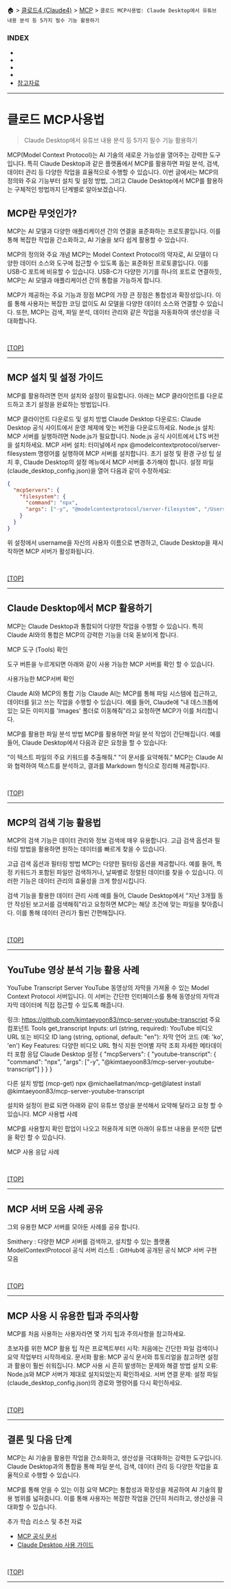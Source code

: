 🏠 > [클로드4 (Claude4)](../../) > [MCP](../) > `클로드 MCP사용법: Claude Desktop에서 유튜브 내용 분석 등 5가지 필수 기능 활용하기`

### INDEX

- []()
- []()
- []()
- []()
- [참고자료](#참고자료) 

---
# 클로드 MCP사용법
> Claude Desktop에서 유튜브 내용 분석 등 5가지 필수 기능 활용하기

MCP(Model Context Protocol)는 AI 기술의 새로운 가능성을 열어주는 강력한 도구입니다. 특히 Claude Desktop과 같은 플랫폼에서 MCP를 활용하면 파일 분석, 검색, 데이터 관리 등 다양한 작업을 효율적으로 수행할 수 있습니다. 이번 글에서는 MCP의 정의와 주요 기능부터 설치 및 설정 방법, 그리고 Claude Desktop에서 MCP를 활용하는 구체적인 방법까지 단계별로 알아보겠습니다.

## MCP란 무엇인가?
MCP는 AI 모델과 다양한 애플리케이션 간의 연결을 표준화하는 프로토콜입니다. 이를 통해 복잡한 작업을 간소화하고, AI 기술을 보다 쉽게 활용할 수 있습니다.

MCP의 정의와 주요 개념
MCP는 Model Context Protocol의 약자로, AI 모델이 다양한 데이터 소스와 도구에 접근할 수 있도록 돕는 표준화된 프로토콜입니다. 이를 USB-C 포트에 비유할 수 있습니다. USB-C가 다양한 기기를 하나의 포트로 연결하듯, MCP는 AI 모델과 애플리케이션 간의 통합을 가능하게 합니다.

MCP가 제공하는 주요 기능과 장점
MCP의 가장 큰 장점은 통합성과 확장성입니다. 이를 통해 사용자는 복잡한 코딩 없이도 AI 모델을 다양한 데이터 소스와 연결할 수 있습니다. 또한, MCP는 검색, 파일 분석, 데이터 관리와 같은 작업을 자동화하여 생산성을 극대화합니다.

<br/>

[[TOP]](#index)

---
## MCP 설치 및 설정 가이드
MCP를 활용하려면 먼저 설치와 설정이 필요합니다. 아래는 MCP 클라이언트를 다운로드하고 초기 설정을 완료하는 방법입니다.

MCP 클라이언트 다운로드 및 설치 방법
Claude Desktop 다운로드: Claude Desktop 공식 사이트에서 운영 체제에 맞는 버전을 다운로드하세요.
Node.js 설치: MCP 서버를 실행하려면 Node.js가 필요합니다. Node.js 공식 사이트에서 LTS 버전을 설치하세요.
MCP 서버 설치: 터미널에서 npx @modelcontextprotocol/server-filesystem 명령어를 실행하여 MCP 서버를 설치합니다.
초기 설정 및 환경 구성 팁
설치 후, Claude Desktop의 설정 메뉴에서 MCP 서버를 추가해야 합니다. 설정 파일(claude_desktop_config.json)을 열어 다음과 같이 수정하세요:
```json
{
  "mcpServers": {
    "filesystem": {
      "command": "npx",
      "args": ["-y", "@modelcontextprotocol/server-filesystem", "/Users/username/Desktop", "/Users/username/Downloads"]
    }
  }
}
```

위 설정에서 username을 자신의 사용자 이름으로 변경하고, Claude Desktop을 재시작하면 MCP 서버가 활성화됩니다.

<br/>

[[TOP]](#index)

---
## Claude Desktop에서 MCP 활용하기
MCP는 Claude Desktop과 통합되어 다양한 작업을 수행할 수 있습니다. 특히 Claude AI와의 통합은 MCP의 강력한 기능을 더욱 돋보이게 합니다.

MCP 도구 (Tools) 확인

도구 버튼을 누르게되면 아래와 같이 사용 가능한 MCP 서버를 확인 할 수 있습니다.

사용가능한 MCP서버 확인

Claude AI와 MCP의 통합 기능
Claude AI는 MCP를 통해 파일 시스템에 접근하고, 데이터를 읽고 쓰는 작업을 수행할 수 있습니다. 예를 들어, Claude에 "내 데스크톱에 있는 모든 이미지를 'Images' 폴더로 이동해줘"라고 요청하면 MCP가 이를 처리합니다.

MCP를 활용한 파일 분석 방법
MCP를 활용하면 파일 분석 작업이 간단해집니다. 예를 들어, Claude Desktop에서 다음과 같은 요청을 할 수 있습니다:

"이 텍스트 파일의 주요 키워드를 추출해줘."
"이 문서를 요약해줘."
MCP는 Claude AI와 협력하여 텍스트를 분석하고, 결과를 Markdown 형식으로 정리해 제공합니다.

<br/>

[[TOP]](#index)

---
## MCP의 검색 기능 활용법
MCP의 검색 기능은 데이터 관리와 정보 검색에 매우 유용합니다. 고급 검색 옵션과 필터링 방법을 활용하면 원하는 데이터를 빠르게 찾을 수 있습니다.

고급 검색 옵션과 필터링 방법
MCP는 다양한 필터링 옵션을 제공합니다. 예를 들어, 특정 키워드가 포함된 파일만 검색하거나, 날짜별로 정렬된 데이터를 찾을 수 있습니다. 이러한 기능은 데이터 관리의 효율성을 크게 향상시킵니다.

검색 기능을 활용한 데이터 관리 사례
예를 들어, Claude Desktop에서 "지난 3개월 동안 작성된 보고서를 검색해줘"라고 요청하면 MCP는 해당 조건에 맞는 파일을 찾아줍니다. 이를 통해 데이터 관리가 훨씬 간편해집니다.

<br/>

[[TOP]](#index)

---
## YouTube 영상 분석 기능 활용 사례
YouTube Transcript Server
YouTube 동영상의 자막을 가져올 수 있는 Model Context Protocol 서버입니다. 이 서버는 간단한 인터페이스를 통해 동영상의 자막과 자막 데이터에 직접 접근할 수 있도록 해줍니다.

링크: https://github.com/kimtaeyoon83/mcp-server-youtube-transcript
주요 컴포넌트
Tools
get_transcript
Inputs:
url (string, required): YouTube 비디오 URL 또는 비디오 ID
lang (string, optional, default: "en"): 자막 언어 코드 (예: 'ko', 'en')
Key Features:
다양한 비디오 URL 형식 지원
언어별 자막 조회
자세한 메타데이터 포함 응답
Claude Desktop 설정
{
  "mcpServers": {
    "youtube-transcript": {
      "command": "npx",
      "args": ["-y", "@kimtaeyoon83/mcp-server-youtube-transcript"]
    }
  }
}


다른 설치 방법 (mcp-get)
npx @michaellatman/mcp-get@latest install @kimtaeyoon83/mcp-server-youtube-transcript


설치와 설정이 완료 되면 아래와 같이 유튜브 영상을 분석해서 요약해 달라고 요청 할 수 있습니다. MCP 사용법 사례

MCP를 사용할지 확인 팝업이 나오고 허용하게 되면 아래이 유튜브 내용을 분석한 답변을 확인 할 수 있습니다.

MCP 사용 응답 사례

<br/>

[[TOP]](#index)

---
## MCP 서버 모음 사례 공유
그외 유용한 MCP 서버를 모아둔 사례를 공유 합니다.

Smithery : 다양한 MCP 서버를 검색하고, 설치할 수 있는 플랫폼
ModelContextProtocol 공식 서버 리스트 : GitHub에 공개된 공식 MCP 서버 구현 모음


<br/>

[[TOP]](#index)

---
## MCP 사용 시 유용한 팁과 주의사항
MCP를 처음 사용하는 사용자라면 몇 가지 팁과 주의사항을 참고하세요.

초보자를 위한 MCP 활용 팁
작은 프로젝트부터 시작: 처음에는 간단한 파일 검색이나 요약 작업부터 시작하세요.
문서화 활용: MCP 공식 문서와 튜토리얼을 참고하면 설정과 활용이 훨씬 쉬워집니다.
MCP 사용 시 흔히 발생하는 문제와 해결 방법
설치 오류: Node.js와 MCP 서버가 제대로 설치되었는지 확인하세요.
서버 연결 문제: 설정 파일(claude_desktop_config.json)의 경로와 명령어를 다시 확인하세요.

<br/>

[[TOP]](#index)

---
## 결론 및 다음 단계
MCP는 AI 기술을 활용한 작업을 간소화하고, 생산성을 극대화하는 강력한 도구입니다. Claude Desktop과의 통합을 통해 파일 분석, 검색, 데이터 관리 등 다양한 작업을 효율적으로 수행할 수 있습니다.

MCP를 통해 얻을 수 있는 이점 요약
MCP는 통합성과 확장성을 제공하여 AI 기술의 활용 범위를 넓혀줍니다. 이를 통해 사용자는 복잡한 작업을 간단히 처리하고, 생산성을 극대화할 수 있습니다.

추가 학습 리소스 및 추천 자료
- [MCP 공식 문서](https://docs.anthropic.com/en/docs/mcp)
- [Claude Desktop 사용 가이드](https://modelcontextprotocol.io/quickstart/user)

<br/>

[[TOP]](#index)

---